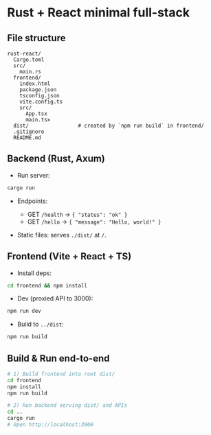 # Rust + React minimal full-stack

## File structure

```
rust-react/
  Cargo.toml
  src/
    main.rs
  frontend/
    index.html
    package.json
    tsconfig.json
    vite.config.ts
    src/
      App.tsx
      main.tsx
  dist/                # created by `npm run build` in frontend/
  .gitignore
  README.md
```

## Backend (Rust, Axum)

- Run server:

```bash
cargo run
```

- Endpoints:

  - GET `/health` → `{ "status": "ok" }`
  - GET `/hello` → `{ "message": "Hello, world!" }`

- Static files: serves `./dist/` at `/`.

## Frontend (Vite + React + TS)

- Install deps:

```bash
cd frontend && npm install
```

- Dev (proxied API to 3000):

```bash
npm run dev
```

- Build to `../dist`:

```bash
npm run build
```

## Build & Run end-to-end

```bash
# 1) Build frontend into root dist/
cd frontend
npm install
npm run build

# 2) Run backend serving dist/ and APIs
cd ..
cargo run
# Open http://localhost:3000
```
